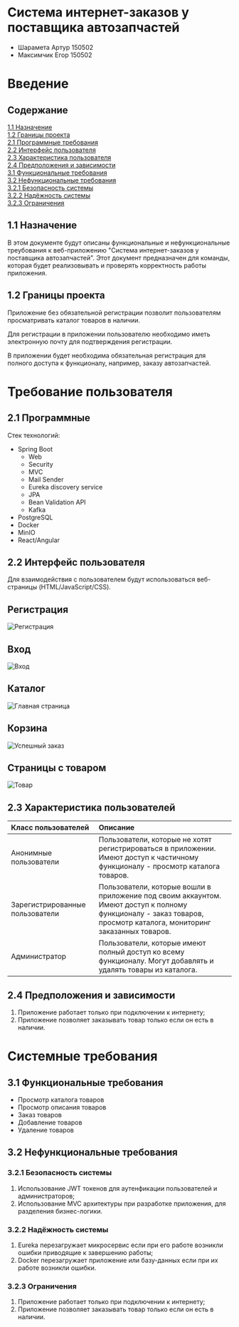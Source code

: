 # Система интернет-заказов у поставщика автозапчастей

- Шарамета Артур 150502
- Максимчик Егор 150502

#  Введение

## Содержание

[1.1 Назначение](#11-назначение)  
[1.2 Границы проекта](#12-границы-проекта)  
[2.1 Программные требования](#21-программные)  
[2.2 Интерфейс пользователя](#22-интерфейс-пользователя)  
[2.3 Характеристика пользователя](#23-характеристика-пользователя)  
[2.4 Предположения и зависимости](#24-предположения-и-зависимости)  
[3.1 Функциональные требования](#31-функуциональные-требования)  
[3.2 Нефункциональные требования](#32-нефункциональные-требования)  
[3.2.1 Безопасность системы](#321-безопасность-системы)  
[3.2.2 Надёжность системы](#322-надёжность-системы)  
[3.2.3 Ограничения](#323-ограничения)  

## 1.1 Назначение

В этом документе будут описаны функциональные и нефункциональные треубования к веб-приложению "Система интернет-заказов у поставщика автозапчастей". Этот документ предназначен для команды, которая будет реализовывать и проверять корректность работы приложения.

## 1.2 Границы проекта

Приложение без обязательной регистрации позволит пользователям просматривать каталог товаров в наличии.

Для регистрации в приложении пользователю необходимо иметь электронную почту для подтверждения регистрации.

В приложении будет необходима обязательная регистрация для полного доступа к функционалу, например, заказу автозапчастей. 

# Требование пользователя

## 2.1 Программные 

Стек технологий:
- Spring Boot
    - Web
    - Security
    - MVC
    - Mail Sender
    - Eureka discovery service
    - JPA
    - Bean Validation API
    - Kafka
- PostgreSQL
- Docker
- MinIO
- React/Angular 

## 2.2 Интерфейс пользователя

Для взаимодействия с пользователем будут использоваться веб-страницы (HTML/JavaScript/CSS).

## Регистрация

![Регистрация](mocks/регистрация.png)

## Вход

![Вход](mocks/вход.png)

## Каталог

![Главная страница](mocks/каталог.png)


## Корзина

![Успешный заказ](mocks/корзина.png)

## Страницы с товаром

![Товар](mocks/товар.png)

## 2.3 Характеристика пользователей

| Класс пользователей             | Описание                                                                                                                        |
|:--------------------------------|:--------------------------------------------------------------------------------------------------------------------------------|
| Анонимные пользователи          | Пользователи, которые не хотят регистрироваться в приложении. Имеют доступ к частичному функционалу - просмотр каталога товаров.                            |
| Зарегистрированные пользователи | Пользователи, которые вошли в приложение под своим аккаунтом. Имеют доступ к полному функционалу - заказ товаров, просмотр каталога, мониторинг заказанных товаров.  |
| Администратор                   | Пользователи, которые имеют полный доступ ко всему функционалу. Могут добавлять и удалять товары из каталога.                         |


## 2.4 Предположения и зависимости

1. Приложение работает только при подключении к интернету;
2. Приложение позволяет заказывать товар только если он есть в наличии.

# Системные требования

## 3.1 Функциональные требования

- Просмотр каталога товаров
- Просмотр описания товаров
- Заказ товаров
- Добавление товаров
- Удаление товаров

## 3.2 Нефункциональные требования

### 3.2.1 Безопасность системы
1. Использование JWT токенов для аутенфикации пользователей и администраторов;
2. Использование MVC архитектуры при разработке приложения, для разделения бизнес-логики.

### 3.2.2 Надёжность системы
1. Eureka перезагружает микросервис если при его работе возникли ошибки приводящие к завершению работы;
2. Docker перезагружает приложение или базу-данных если при их работе возникли ошибки.
 
### 3.2.3 Ограничения
1. Приложение работает только при подключении к интернету;
2. Приложение позволяет заказывать товар только если он есть в наличии.
